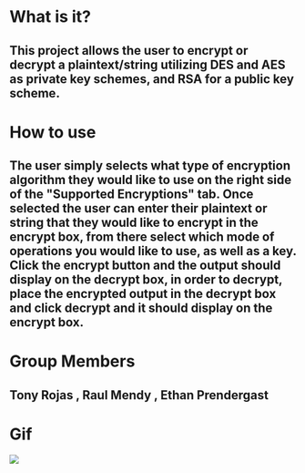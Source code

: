 # What is it?
## This project allows the user to encrypt or decrypt a plaintext/string utilizing DES and AES as private key schemes, and RSA for a public key scheme.

# How to use
## The user simply selects what type of encryption algorithm they would like to use on the right side of the "Supported Encryptions" tab. Once selected the user can enter their plaintext or string that they would like to encrypt in the encrypt box, from there select which mode of operations you would like to use, as well as a key. Click the encrypt button and the output should display on the decrypt box, in order to decrypt, place the encrypted output in the decrypt box and click decrypt and it should display on the encrypt box.

# Group Members
## Tony Rojas , Raul Mendy , Ethan Prendergast

# Gif
![](https://github.com/ep626/CIS-Prooject/Animation.gif)
